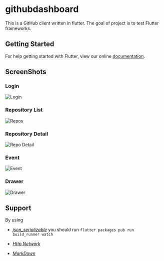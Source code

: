 # githubdashboard

This is a GitHub client written in flutter. The goal of project is to test Flutter frameworks. 

## Getting Started

For help getting started with Flutter, view our online
[documentation](https://flutter.io/).

## ScreenShots

### Login
![Login](https://github.com/underwindfall/FlutterGithubDashboard/blob/develop/art/login.jpg)

### Repository List
![Repos](https://github.com/underwindfall/FlutterGithubDashboard/blob/develop/art/repos.jpg)

### Repository Detail
![Repo Detail](https://github.com/underwindfall/FlutterGithubDashboard/blob/develop/art/repo_detail.jpg)

### Event
![Event](https://github.com/underwindfall/FlutterGithubDashboard/blob/develop/art/events.jpg)

### Drawer
![Drawer](https://github.com/underwindfall/FlutterGithubDashboard/blob/develop/art/drawer.jpg)
## Support 

By using 
- [*json_serializable*](https://flutter.io/json/) you should run `flutter packages pub run build_runner watch`

- [*Http Network*](https://flutter.io/networking/) 

- [*MarkDown*](https://github.com/flutter/flutter_markdown) 
